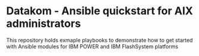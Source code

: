 # Datakom - Ansible quickstart for AIX administrators

This repository holds exmaple playbooks to demonstrate how to get started with Ansible modules for IBM POWER and IBM FlashSystem platforms
